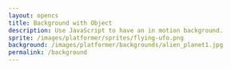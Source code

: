 ```yaml
---
layout: opencs
title: Background with Object
description: Use JavaScript to have an in motion background.
sprite: /images/platformer/sprites/flying-ufo.png
background: /images/platformer/backgrounds/alien_planet1.jpg
permalink: /background
---
```


<canvas id="world"></canvas>

<script>
 // creating elements used in the scene
  const canvas = document.getElementById("world");
  const ctx = canvas.getContext('2d');
  const backgroundImg = new Image();
  const spriteImg = new Image();
  backgroundImg.src = 'images/platformer/backgrounds/tranquil_field.jpg';
  spriteImg.src = 'images/platformer/sprites/flying-ufo.png';

// load images
  let imagesLoaded = 0;
  backgroundImg.onload = function() {
    imagesLoaded++;
    startGameWorld();
  };
  spriteImg.onload = function() {
    imagesLoaded++;
    startGameWorld();
  };

// initializing the game world and creating all the objects
  function startGameWorld() {
    if (imagesLoaded < 2) return;

	// class for game objects, all other game objects derive from this
    class GameObject {
      constructor(image, width, height, x = 0, y = 0, speedRatio = 0) {
        this.image = image;
        this.width = width;
        this.height = height;
        this.x = x;
        this.y = y;
        this.speedRatio = speedRatio;
        this.speed = GameWorld.gameSpeed * this.speedRatio;
      }
      update() {}
      draw(ctx) {
        ctx.drawImage(this.image, this.x, this.y, this.width, this.height);
      }
    }

	// class for the background of the scene that inherits from the game object class
    class Background extends GameObject {
      constructor(image, gameWorld) {
        // Fill entire canvas
        super(image, gameWorld.width, gameWorld.height, 0, 0, 0.1);
      }
      update() {
        this.x = (this.x - this.speed) % this.width;
      }
      draw(ctx) {
        ctx.drawImage(this.image, this.x, this.y, this.width, this.height);
        ctx.drawImage(this.image, this.x + this.width, this.y, this.width, this.height);
      }
    }

	//input
	player_dir = 0;
	let changeDir = function(key){
		// test key and switch direction
		switch(key) {
			case 65:    // A key
					player_dir = -1; // then switch left
				break;
			case 68:    // D key
					player_dir = 1; // then switch right
				break;
		}
	}

	// player class which is the ufo, inherits from game object class
    class Player extends GameObject {
      constructor(image, gameWorld) {
        const width = image.naturalWidth / 2;
        const height = image.naturalHeight / 2;
        const x = (gameWorld.width - width) / 2;
        const y = (gameWorld.height - height) / 2;
        super(image, width, height, x, y);
        this.baseY = y;
		this.baseX = x;
        this.frame = 0;
      }
      update() {
		canvas.onkeydown = function(evt) {
			changeDir(evt.keyCode);
        }

		this.x = this.baseX + Math.tan(this.frame * 0.1) * 40;
        this.y = this.baseY + Math.sin(this.frame * 0.05) * 20;
        this.frame++;
      }
    }


	// class for the gameworld where the game is run and the background and player objects are created
    class GameWorld {
      static gameSpeed = 5;
      constructor(backgroundImg, spriteImg) {
        this.canvas = document.getElementById("world");
        this.ctx = this.canvas.getContext('2d');
        this.width = window.innerWidth;
        this.height = window.innerHeight;
        this.canvas.width = this.width;
        this.canvas.height = this.height;
        this.canvas.style.width = `${this.width}px`;
        this.canvas.style.height = `${this.height}px`;
        this.canvas.style.position = 'absolute';
        this.canvas.style.left = `0px`;
        this.canvas.style.top = `${(window.innerHeight - this.height) / 2}px`;

        this.gameObjects = [
         new Background(backgroundImg, this),
         new Player(spriteImg, this)
        ];
      }
      gameLoop() {
        this.ctx.clearRect(0, 0, this.width, this.height);
        for (const obj of this.gameObjects) {
          obj.update();
          obj.draw(this.ctx);
        }

        requestAnimationFrame(this.gameLoop.bind(this));
      }
      start() {
        this.gameLoop();
      }
    }

    const world = new GameWorld(backgroundImg, spriteImg);
    world.start();
  }
</script>

